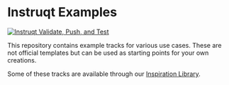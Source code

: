 # Instruqt Examples
[![Instruqt Validate, Push, and Test](https://github.com/instruqt/examples/actions/workflows/test-prod-tracks.yml/badge.svg)](https://github.com/instruqt/examples/actions/workflows/test-prod-tracks.yml)

This repository contains example tracks for various use cases. These are not official templates but can be used as starting points for your own creations.

Some of these tracks are available through our [Inspiration Library](https://play.instruqt.com/inspiration-library).
